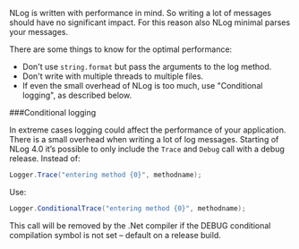 NLog is written with performance in mind. So writing a lot of messages should have no significant impact. For this reason also NLog minimal parses your messages. 

There are some things to know for the optimal performance:

- Don't use `string.format` but pass the arguments to the log method. 
- Don't write with multiple threads to multiple files. 
- If even the small overhead of NLog is too much, use "Conditional logging", as described below.



###Conditional logging

In extreme cases logging could affect the performance of your application. There is a small overhead when writing a lot of log messages.
Starting of NLog 4.0 it’s possible to only include the `Trace` and `Debug` call with a debug release. 
Instead of:

```c#
Logger.Trace("entering method {0}", methodname);
```

Use:

```c#
Logger.ConditionalTrace("entering method {0}", methodname);
```

This call will be removed by the .Net compiler if the DEBUG conditional compilation symbol is not set – default on a release build.